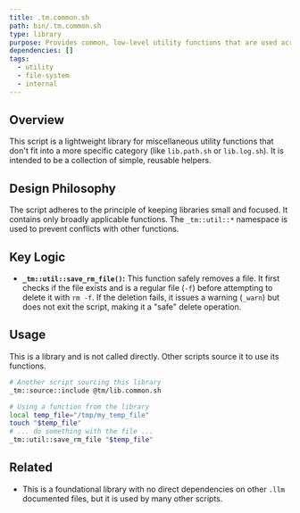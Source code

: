 ```yaml
---
title: .tm.common.sh
path: bin/.tm.common.sh
type: library
purpose: Provides common, low-level utility functions that are used across the tool-manager codebase.
dependencies: []
tags:
  - utility
  - file-system
  - internal
---
```


## Overview
This script is a lightweight library for miscellaneous utility functions that don't fit into a more specific category (like `lib.path.sh` or `lib.log.sh`). It is intended to be a collection of simple, reusable helpers.

## Design Philosophy
The script adheres to the principle of keeping libraries small and focused. It contains only broadly applicable functions. The `_tm::util::*` namespace is used to prevent conflicts with other functions.

## Key Logic
-   **`_tm::util::save_rm_file()`:** This function safely removes a file. It first checks if the file exists and is a regular file (`-f`) before attempting to delete it with `rm -f`. If the deletion fails, it issues a warning (`_warn`) but does not exit the script, making it a "safe" delete operation.

## Usage
This is a library and is not called directly. Other scripts source it to use its functions.

```bash
# Another script sourcing this library
_tm::source::include @tm/lib.common.sh

# Using a function from the library
local temp_file="/tmp/my_temp_file"
touch "$temp_file"
# ... do something with the file ...
_tm::util::save_rm_file "$temp_file"
```

## Related
- This is a foundational library with no direct dependencies on other `.llm` documented files, but it is used by many other scripts.